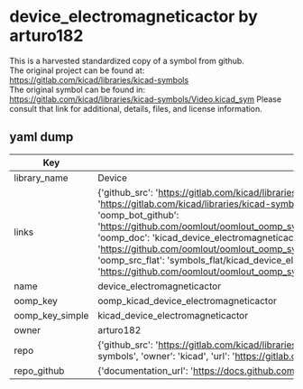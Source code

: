 # device_electromagneticactor by arturo182  
This is a harvested standardized copy of a symbol from github.  
The original project can be found at:  
https://gitlab.com/kicad/libraries/kicad-symbols  
The original symbol can be found in:
https://gitlab.com/kicad/libraries/kicad-symbols/Video.kicad_sym
Please consult that link for additional, details, files, and license information.  
## yaml dump  
| Key | Value |  
| --- | --- |  
| library_name | Device |  
| links | {'github_src': 'https://gitlab.com/kicad/libraries/kicad-symbols/Video.kicad_sym', 'github_src_repo': 'https://gitlab.com/kicad/libraries/kicad-symbols', 'oomp_bot': 'kicad_device_electromagneticactor/working', 'oomp_bot_github': 'https://github.com/oomlout/oomlout_oomp_symbol_bot/tree/main/kicad_device_electromagneticactor/working', 'oomp_doc': 'kicad_device_electromagneticactor/working', 'oomp_doc_github': 'https://github.com/oomlout/oomlout_oomp_symbol_doc/tree/main/kicad_device_electromagneticactor/working', 'oomp_src_flat': 'symbols_flat/kicad_device_electromagneticactor/working', 'oomp_src_flat_github': 'https://github.com/oomlout/oomlout_oomp_symbol_src/tree/main/kicad_device_electromagneticactor/working'} |  
| name | device_electromagneticactor |  
| oomp_key | oomp_kicad_device_electromagneticactor |  
| oomp_key_simple | kicad_device_electromagneticactor |  
| owner | arturo182 |  
| repo | {'github_src': 'https://gitlab.com/kicad/libraries/kicad-symbols/Video.kicad_sym', 'name': 'libraries/kicad-symbols', 'owner': 'kicad', 'url': 'https://gitlab.com/kicad/libraries/kicad-symbols'} |  
| repo_github | {'documentation_url': 'https://docs.github.com/rest/repos/repos#get-a-repository', 'message': 'Not Found'} |  

